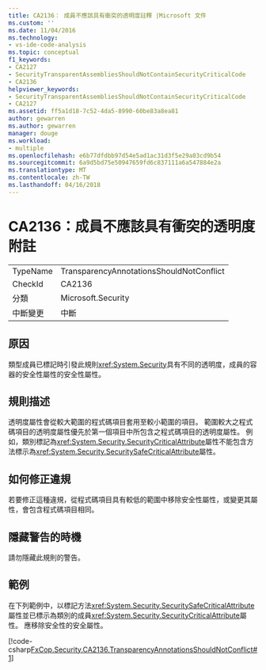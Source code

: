 ```yaml
---
title: CA2136： 成員不應該具有衝突的透明度註釋 |Microsoft 文件
ms.custom: ''
ms.date: 11/04/2016
ms.technology:
- vs-ide-code-analysis
ms.topic: conceptual
f1_keywords:
- CA2127
- SecurityTransparentAssembliesShouldNotContainSecurityCriticalCode
- CA2136
helpviewer_keywords:
- SecurityTransparentAssembliesShouldNotContainSecurityCriticalCode
- CA2127
ms.assetid: ff5a1d18-7c52-4da5-8990-60be83a8ea81
author: gewarren
ms.author: gewarren
manager: douge
ms.workload:
- multiple
ms.openlocfilehash: e6b77dfdbb97d54e5ad1ac31d3f5e29a03cd9b54
ms.sourcegitcommit: 6a9d5bd75e50947659fd6c837111a6a547884e2a
ms.translationtype: MT
ms.contentlocale: zh-TW
ms.lasthandoff: 04/16/2018
---
```

# <a name="ca2136-members-should-not-have-conflicting-transparency-annotations"></a>CA2136：成員不應該具有衝突的透明度附註
|||  
|-|-|  
|TypeName|TransparencyAnnotationsShouldNotConflict|  
|CheckId|CA2136|  
|分類|Microsoft.Security|  
|中斷變更|中斷|  
  
## <a name="cause"></a>原因  
 類型成員已標記時引發此規則<xref:System.Security>具有不同的透明度，成員的容器的安全性屬性的安全性屬性。  
  
## <a name="rule-description"></a>規則描述  
 透明度屬性會從較大範圍的程式碼項目套用至較小範圍的項目。 範圍較大之程式碼項目的透明度屬性優先於第一個項目中所包含之程式碼項目的透明度屬性。 例如，類別標記為<xref:System.Security.SecurityCriticalAttribute>屬性不能包含方法標示為<xref:System.Security.SecuritySafeCriticalAttribute>屬性。  
  
## <a name="how-to-fix-violations"></a>如何修正違規  
 若要修正這種違規，從程式碼項目具有較低的範圍中移除安全性屬性，或變更其屬性，會包含程式碼項目相同。  
  
## <a name="when-to-suppress-warnings"></a>隱藏警告的時機  
 請勿隱藏此規則的警告。  
  
## <a name="example"></a>範例  
 在下列範例中，以標記方法<xref:System.Security.SecuritySafeCriticalAttribute>屬性並已標示為類別的成員<xref:System.Security.SecurityCriticalAttribute>屬性。 應移除安全性的安全屬性。  
  
 [!code-csharp[FxCop.Security.CA2136.TransparencyAnnotationsShouldNotConflict#1](../code-quality/codesnippet/CSharp/ca2136-members-should-not-have-conflicting-transparency-annotations_1.cs)]